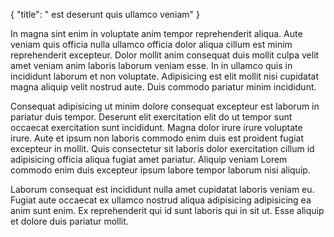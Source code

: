 {
  "title": " est deserunt quis ullamco veniam"
}

In magna sint enim in voluptate anim tempor reprehenderit aliqua. Aute veniam quis officia nulla ullamco officia dolor aliqua cillum est minim reprehenderit excepteur. Dolor mollit anim consequat duis mollit culpa velit amet veniam anim laboris laborum veniam esse. In in ullamco quis in incididunt laborum et non voluptate. Adipisicing est elit mollit nisi cupidatat magna aliquip velit nostrud aute. Duis commodo pariatur minim incididunt.

Consequat adipisicing ut minim dolore consequat excepteur est laborum in pariatur duis tempor. Deserunt elit exercitation elit do ut tempor sunt occaecat exercitation sunt incididunt. Magna dolor irure irure voluptate irure. Aute et ipsum non laboris commodo enim duis est proident fugiat excepteur in mollit. Quis consectetur sit laboris dolor exercitation cillum id adipisicing officia aliqua fugiat amet pariatur. Aliquip veniam Lorem commodo enim duis excepteur ipsum labore tempor laborum nisi aliquip.

Laborum consequat est incididunt nulla amet cupidatat laboris veniam eu. Fugiat aute occaecat ex ullamco nostrud aliqua adipisicing adipisicing ea anim sunt enim. Ex reprehenderit qui id sunt laboris qui in sit ut. Esse aliquip et dolore duis pariatur mollit.